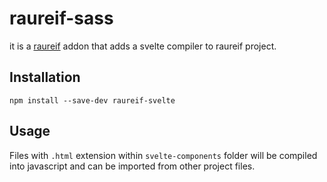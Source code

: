 # raureif-sass

it is a [raureif](https://github.com/chrmod/raureif) addon that adds a svelte
compiler to raureif project.

## Installation

`npm install --save-dev raureif-svelte`

## Usage

Files with `.html` extension within `svelte-components` folder will be compiled into javascript and can be imported from other project files.


